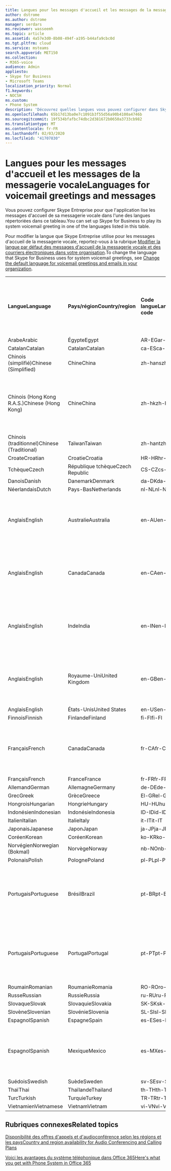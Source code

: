 ```yaml
---
title: Langues pour les messages d'accueil et les messages de la messagerie vocale
author: dstrome
ms.author: dstrome
manager: serdars
ms.reviewer: wasseemh
ms.topic: article
ms.assetid: 4a57e3d0-8b08-494f-a195-b44afa9cbc0d
ms.tgt.pltfrm: cloud
ms.service: msteams
search.appverid: MET150
ms.collection:
- M365-voice
audience: Admin
appliesto:
- Skype for Business
- Microsoft Teams
localization_priority: Normal
f1.keywords:
- NOCSH
ms.custom:
- Phone System
description: 'Découvrez quelles langues vous pouvez configurer dans Skype Entreprise pour les messages système par défaut. '
ms.openlocfilehash: 65b17d13ba0e7c1091b3f55d56a90b4100a4746b
ms.sourcegitcommit: 19f534bfafbc74dbc2d381672b0650a3733cb982
ms.translationtype: MT
ms.contentlocale: fr-FR
ms.lasthandoff: 02/03/2020
ms.locfileid: "41707830"
---
```

# <a name="languages-for-voicemail-greetings-and-messages"></a><span data-ttu-id="d0628-103">Langues pour les messages d'accueil et les messages de la messagerie vocale</span><span class="sxs-lookup"><span data-stu-id="d0628-103">Languages for voicemail greetings and messages</span></span>

<span data-ttu-id="d0628-104">Vous pouvez configurer Skype Entreprise pour que l'application lise les messages d'accueil de sa messagerie vocale dans l'une des langues répertoriées dans ce tableau.</span><span class="sxs-lookup"><span data-stu-id="d0628-104">You can set up Skype for Business to play its system voicemail greeting in one of the languages listed in this table.</span></span>
  
<span data-ttu-id="d0628-105">Pour modifier la langue que Skype Entreprise utilise pour les messages d'accueil de la messagerie vocale, reportez-vous à la rubrique [Modifier la langue par défaut des messages d'accueil de la messagerie vocale et des courriers électroniques dans votre organisation](change-the-default-language-for-greetings-and-emails.md).</span><span class="sxs-lookup"><span data-stu-id="d0628-105">To change the language that Skype for Business uses for system voicemail greetings, see [Change the default language for voicemail greetings and emails in your organization](change-the-default-language-for-greetings-and-emails.md).</span></span>
  
|||||||
|:-----|:-----|:-----|:-----|:-----|:-----|
|<span data-ttu-id="d0628-106">**Langue**</span><span class="sxs-lookup"><span data-stu-id="d0628-106">**Language**</span></span> <br/> |<span data-ttu-id="d0628-107">**Pays/région**</span><span class="sxs-lookup"><span data-stu-id="d0628-107">**Country/region**</span></span> <br/> |<span data-ttu-id="d0628-108">**Code langue**</span><span class="sxs-lookup"><span data-stu-id="d0628-108">**Language code**</span></span> <br/> |<span data-ttu-id="d0628-109">**Disponible pour qu'un utilisateur la voie dans un courrier électronique ?**</span><span class="sxs-lookup"><span data-stu-id="d0628-109">**Available for a user to see it in email?**</span></span> <br/> |<span data-ttu-id="d0628-110">**Disponible lorsque l'utilisateur appelle ?**</span><span class="sxs-lookup"><span data-stu-id="d0628-110">**Available when the user calls in?**</span></span> <br/> |<span data-ttu-id="d0628-111">**Transcription disponible ?**</span><span class="sxs-lookup"><span data-stu-id="d0628-111">**Transcription available?**</span></span> <br/> |
|<span data-ttu-id="d0628-112">Arabe</span><span class="sxs-lookup"><span data-stu-id="d0628-112">Arabic</span></span> <br/> |<span data-ttu-id="d0628-113">Égypte</span><span class="sxs-lookup"><span data-stu-id="d0628-113">Egypt</span></span>  <br/> |<span data-ttu-id="d0628-114">AR-EG</span><span class="sxs-lookup"><span data-stu-id="d0628-114">ar-EG</span></span>  <br/> |<span data-ttu-id="d0628-115">Oui</span><span class="sxs-lookup"><span data-stu-id="d0628-115">Yes</span></span>  <br/> |<span data-ttu-id="d0628-116">Oui</span><span class="sxs-lookup"><span data-stu-id="d0628-116">Yes</span></span>  <br/> |<span data-ttu-id="d0628-117">Non</span><span class="sxs-lookup"><span data-stu-id="d0628-117">No</span></span>  <br/> |
|<span data-ttu-id="d0628-118">Catalan</span><span class="sxs-lookup"><span data-stu-id="d0628-118">Catalan</span></span>  <br/> |<span data-ttu-id="d0628-119">Catalan</span><span class="sxs-lookup"><span data-stu-id="d0628-119">Catalan</span></span>  <br/> |<span data-ttu-id="d0628-120">ca-ES</span><span class="sxs-lookup"><span data-stu-id="d0628-120">ca-ES</span></span>  <br/> |<span data-ttu-id="d0628-121">Oui</span><span class="sxs-lookup"><span data-stu-id="d0628-121">Yes</span></span>  <br/> |<span data-ttu-id="d0628-122">Oui</span><span class="sxs-lookup"><span data-stu-id="d0628-122">Yes</span></span>  <br/> |<span data-ttu-id="d0628-123">Non</span><span class="sxs-lookup"><span data-stu-id="d0628-123">No</span></span>  <br/> |
|<span data-ttu-id="d0628-124">Chinois (simplifié)</span><span class="sxs-lookup"><span data-stu-id="d0628-124">Chinese (Simplified)</span></span>  <br/> |<span data-ttu-id="d0628-125">Chine</span><span class="sxs-lookup"><span data-stu-id="d0628-125">China</span></span>  <br/> |<span data-ttu-id="d0628-126">zh-hans</span><span class="sxs-lookup"><span data-stu-id="d0628-126">zh-hans</span></span>  <br/> |<span data-ttu-id="d0628-127">Oui </span><span class="sxs-lookup"><span data-stu-id="d0628-127">Yes</span></span>  <br/> |<span data-ttu-id="d0628-128">Oui</span><span class="sxs-lookup"><span data-stu-id="d0628-128">Yes</span></span>  <br/> |<span data-ttu-id="d0628-129">Oui</span><span class="sxs-lookup"><span data-stu-id="d0628-129">Yes</span></span>  <br/> |
|<span data-ttu-id="d0628-130">Chinois (Hong Kong R.A.S.)</span><span class="sxs-lookup"><span data-stu-id="d0628-130">Chinese (Hong Kong)</span></span>  <br/> |<span data-ttu-id="d0628-131">Chine</span><span class="sxs-lookup"><span data-stu-id="d0628-131">China</span></span>  <br/> |<span data-ttu-id="d0628-132">zh-hk</span><span class="sxs-lookup"><span data-stu-id="d0628-132">zh-hk</span></span>  <br/> |<span data-ttu-id="d0628-133">Oui, mais le chinois (traditionnel) (zh-hant) est utilisé.</span><span class="sxs-lookup"><span data-stu-id="d0628-133">Yes, but Chinese (Traditional) (zh-hant) is used.</span></span>  <br/> | <span data-ttu-id="d0628-134">Oui</span><span class="sxs-lookup"><span data-stu-id="d0628-134">Yes</span></span> <br/> |<span data-ttu-id="d0628-135">Oui, mais le chinois (traditionnel) (zh-hant) est utilisé.</span><span class="sxs-lookup"><span data-stu-id="d0628-135">Yes, but Chinese (Traditional) (zh-hant) is used.</span></span>  <br/> |
|<span data-ttu-id="d0628-136">Chinois (traditionnel)</span><span class="sxs-lookup"><span data-stu-id="d0628-136">Chinese (Traditional)</span></span>  <br/> |<span data-ttu-id="d0628-137">Taïwan</span><span class="sxs-lookup"><span data-stu-id="d0628-137">Taiwan</span></span>  <br/> |<span data-ttu-id="d0628-138">zh-hant</span><span class="sxs-lookup"><span data-stu-id="d0628-138">zh-hant</span></span>  <br/> |<span data-ttu-id="d0628-139">Oui</span><span class="sxs-lookup"><span data-stu-id="d0628-139">Yes</span></span>  <br/> |<span data-ttu-id="d0628-140">Oui</span><span class="sxs-lookup"><span data-stu-id="d0628-140">Yes</span></span>  <br/> |<span data-ttu-id="d0628-141">Non</span><span class="sxs-lookup"><span data-stu-id="d0628-141">No</span></span>  <br/> |
|<span data-ttu-id="d0628-142">Croate</span><span class="sxs-lookup"><span data-stu-id="d0628-142">Croatian</span></span><br/> |<span data-ttu-id="d0628-143">Croatie</span><span class="sxs-lookup"><span data-stu-id="d0628-143">Croatia</span></span>  <br/> |<span data-ttu-id="d0628-144">HR-HR</span><span class="sxs-lookup"><span data-stu-id="d0628-144">hr-HR</span></span>  <br/> |<span data-ttu-id="d0628-145">Oui</span><span class="sxs-lookup"><span data-stu-id="d0628-145">Yes</span></span>  <br/> |<span data-ttu-id="d0628-146">Oui</span><span class="sxs-lookup"><span data-stu-id="d0628-146">Yes</span></span>  <br/> |<span data-ttu-id="d0628-147">Non</span><span class="sxs-lookup"><span data-stu-id="d0628-147">No</span></span>  <br/> |
|<span data-ttu-id="d0628-148">Tchèque</span><span class="sxs-lookup"><span data-stu-id="d0628-148">Czech</span></span> <br/> |<span data-ttu-id="d0628-149">République tchèque</span><span class="sxs-lookup"><span data-stu-id="d0628-149">Czech Republic</span></span>  <br/> |<span data-ttu-id="d0628-150">CS-CZ</span><span class="sxs-lookup"><span data-stu-id="d0628-150">cs-CZ</span></span>  <br/> |<span data-ttu-id="d0628-151">Oui </span><span class="sxs-lookup"><span data-stu-id="d0628-151">Yes</span></span>  <br/> |<span data-ttu-id="d0628-152">Oui</span><span class="sxs-lookup"><span data-stu-id="d0628-152">Yes</span></span>  <br/> |<span data-ttu-id="d0628-153">Non</span><span class="sxs-lookup"><span data-stu-id="d0628-153">No</span></span>  <br/> |
|<span data-ttu-id="d0628-154">Danois</span><span class="sxs-lookup"><span data-stu-id="d0628-154">Danish</span></span>  <br/> |<span data-ttu-id="d0628-155">Danemark</span><span class="sxs-lookup"><span data-stu-id="d0628-155">Denmark</span></span>  <br/> |<span data-ttu-id="d0628-156">da-DK</span><span class="sxs-lookup"><span data-stu-id="d0628-156">da-DK</span></span>  <br/> |<span data-ttu-id="d0628-157">Oui </span><span class="sxs-lookup"><span data-stu-id="d0628-157">Yes</span></span>  <br/> |<span data-ttu-id="d0628-158">Oui</span><span class="sxs-lookup"><span data-stu-id="d0628-158">Yes</span></span>  <br/> |<span data-ttu-id="d0628-159">Non</span><span class="sxs-lookup"><span data-stu-id="d0628-159">No</span></span>  <br/> |
|<span data-ttu-id="d0628-160">Néerlandais</span><span class="sxs-lookup"><span data-stu-id="d0628-160">Dutch</span></span>  <br/> |<span data-ttu-id="d0628-161">Pays-Bas</span><span class="sxs-lookup"><span data-stu-id="d0628-161">Netherlands</span></span>  <br/> |<span data-ttu-id="d0628-162">nl-NL</span><span class="sxs-lookup"><span data-stu-id="d0628-162">nl-NL</span></span>  <br/> |<span data-ttu-id="d0628-163">Oui </span><span class="sxs-lookup"><span data-stu-id="d0628-163">Yes</span></span>  <br/> |<span data-ttu-id="d0628-164">Oui</span><span class="sxs-lookup"><span data-stu-id="d0628-164">Yes</span></span>  <br/> |<span data-ttu-id="d0628-165">Non</span><span class="sxs-lookup"><span data-stu-id="d0628-165">No</span></span>  <br/> |
|<span data-ttu-id="d0628-166">Anglais</span><span class="sxs-lookup"><span data-stu-id="d0628-166">English</span></span>  <br/> |<span data-ttu-id="d0628-167">Australie</span><span class="sxs-lookup"><span data-stu-id="d0628-167">Australia</span></span>  <br/> |<span data-ttu-id="d0628-168">en-AU</span><span class="sxs-lookup"><span data-stu-id="d0628-168">en-AU</span></span>  <br/> |<span data-ttu-id="d0628-169">Oui, mais l'anglais des États-Unis (en-US) est utilisé.</span><span class="sxs-lookup"><span data-stu-id="d0628-169">Yes, but US English (en-US) is used.</span></span>  <br/> |<span data-ttu-id="d0628-170">Oui</span><span class="sxs-lookup"><span data-stu-id="d0628-170">Yes</span></span>  <br/> |<span data-ttu-id="d0628-171">Oui, mais l'anglais des États-Unis (en-US) est utilisé.</span><span class="sxs-lookup"><span data-stu-id="d0628-171">Yes, but US English (en-US) is used.</span></span>  <br/> |
|<span data-ttu-id="d0628-172">Anglais</span><span class="sxs-lookup"><span data-stu-id="d0628-172">English</span></span>  <br/> |<span data-ttu-id="d0628-173">Canada</span><span class="sxs-lookup"><span data-stu-id="d0628-173">Canada</span></span>  <br/> |<span data-ttu-id="d0628-174">en-CA</span><span class="sxs-lookup"><span data-stu-id="d0628-174">en-CA</span></span>  <br/> |<span data-ttu-id="d0628-175">Oui, mais l'anglais des États-Unis (en-US) est utilisé.</span><span class="sxs-lookup"><span data-stu-id="d0628-175">Yes, but US English (en-US) is used.</span></span>  <br/> |<span data-ttu-id="d0628-176">Oui</span><span class="sxs-lookup"><span data-stu-id="d0628-176">Yes</span></span>  <br/> |<span data-ttu-id="d0628-177">Oui, mais l'anglais des États-Unis (en-US) est utilisé.</span><span class="sxs-lookup"><span data-stu-id="d0628-177">Yes, but US English (en-US) is used.</span></span>  <br/> |
|<span data-ttu-id="d0628-178">Anglais</span><span class="sxs-lookup"><span data-stu-id="d0628-178">English</span></span>  <br/> |<span data-ttu-id="d0628-179">Inde</span><span class="sxs-lookup"><span data-stu-id="d0628-179">India</span></span>  <br/> |<span data-ttu-id="d0628-180">en-IN</span><span class="sxs-lookup"><span data-stu-id="d0628-180">en-IN</span></span>  <br/> |<span data-ttu-id="d0628-181">Oui, mais l'anglais des États-Unis (en-US) est utilisé.</span><span class="sxs-lookup"><span data-stu-id="d0628-181">Yes, but US English (en-US) is used.</span></span>  <br/> |<span data-ttu-id="d0628-182">Oui</span><span class="sxs-lookup"><span data-stu-id="d0628-182">Yes</span></span>  <br/> |<span data-ttu-id="d0628-183">Oui, mais l'anglais des États-Unis (en-US) est utilisé.</span><span class="sxs-lookup"><span data-stu-id="d0628-183">Yes, but US English (en-US) is used.</span></span>  <br/> |
|<span data-ttu-id="d0628-184">Anglais</span><span class="sxs-lookup"><span data-stu-id="d0628-184">English</span></span>  <br/> |<span data-ttu-id="d0628-185">Royaume-Uni</span><span class="sxs-lookup"><span data-stu-id="d0628-185">United Kingdom</span></span>  <br/> |<span data-ttu-id="d0628-186">en-GB</span><span class="sxs-lookup"><span data-stu-id="d0628-186">en-GB</span></span>  <br/> |<span data-ttu-id="d0628-187">Oui, mais l'anglais des États-Unis (en-US) est utilisé.</span><span class="sxs-lookup"><span data-stu-id="d0628-187">Yes, but US English (en-US) is used.</span></span>  <br/> |<span data-ttu-id="d0628-188">Oui</span><span class="sxs-lookup"><span data-stu-id="d0628-188">Yes</span></span>  <br/> |<span data-ttu-id="d0628-189">Oui, mais l'anglais des États-Unis (en-US) est utilisé.</span><span class="sxs-lookup"><span data-stu-id="d0628-189">Yes, but US English (en-US) is used.</span></span>  <br/> |
|<span data-ttu-id="d0628-190">Anglais</span><span class="sxs-lookup"><span data-stu-id="d0628-190">English</span></span>  <br/> |<span data-ttu-id="d0628-191">États-Unis</span><span class="sxs-lookup"><span data-stu-id="d0628-191">United States</span></span>  <br/> |<span data-ttu-id="d0628-192">en-US</span><span class="sxs-lookup"><span data-stu-id="d0628-192">en-US</span></span>  <br/> |<span data-ttu-id="d0628-193">Oui</span><span class="sxs-lookup"><span data-stu-id="d0628-193">Yes</span></span>  <br/> |<span data-ttu-id="d0628-194">Oui</span><span class="sxs-lookup"><span data-stu-id="d0628-194">Yes</span></span>  <br/> |<span data-ttu-id="d0628-195">Oui</span><span class="sxs-lookup"><span data-stu-id="d0628-195">Yes</span></span>  <br/> |
|<span data-ttu-id="d0628-196">Finnois</span><span class="sxs-lookup"><span data-stu-id="d0628-196">Finnish</span></span>  <br/> |<span data-ttu-id="d0628-197">Finlande</span><span class="sxs-lookup"><span data-stu-id="d0628-197">Finland</span></span>  <br/> |<span data-ttu-id="d0628-198">fi-FI</span><span class="sxs-lookup"><span data-stu-id="d0628-198">fi-Fl</span></span>  <br/> |<span data-ttu-id="d0628-199">Oui</span><span class="sxs-lookup"><span data-stu-id="d0628-199">Yes</span></span>  <br/> |<span data-ttu-id="d0628-200">Oui</span><span class="sxs-lookup"><span data-stu-id="d0628-200">Yes</span></span>  <br/> |<span data-ttu-id="d0628-201">Non</span><span class="sxs-lookup"><span data-stu-id="d0628-201">No</span></span>  <br/> |
|<span data-ttu-id="d0628-202">Français</span><span class="sxs-lookup"><span data-stu-id="d0628-202">French</span></span>  <br/> |<span data-ttu-id="d0628-203">Canada</span><span class="sxs-lookup"><span data-stu-id="d0628-203">Canada</span></span>  <br/> |<span data-ttu-id="d0628-204">fr-CA</span><span class="sxs-lookup"><span data-stu-id="d0628-204">fr-CA</span></span>  <br/> |<span data-ttu-id="d0628-205">Mais le français de France (fr-FR) est utilisé.</span><span class="sxs-lookup"><span data-stu-id="d0628-205">Yes, but France French (fr-FR) is used.</span></span>  <br/> |<span data-ttu-id="d0628-206">Oui</span><span class="sxs-lookup"><span data-stu-id="d0628-206">Yes</span></span>  <br/> |<span data-ttu-id="d0628-207">Mais le français de France (fr-FR) est utilisé.</span><span class="sxs-lookup"><span data-stu-id="d0628-207">Yes, but France French (fr-FR) is used.</span></span>  <br/> |
|<span data-ttu-id="d0628-208">Français</span><span class="sxs-lookup"><span data-stu-id="d0628-208">French</span></span>  <br/> |<span data-ttu-id="d0628-209">France</span><span class="sxs-lookup"><span data-stu-id="d0628-209">France</span></span>  <br/> |<span data-ttu-id="d0628-210">fr-FR</span><span class="sxs-lookup"><span data-stu-id="d0628-210">fr-FR</span></span>  <br/> |<span data-ttu-id="d0628-211">Oui</span><span class="sxs-lookup"><span data-stu-id="d0628-211">Yes</span></span>  <br/> |<span data-ttu-id="d0628-212">Oui</span><span class="sxs-lookup"><span data-stu-id="d0628-212">Yes</span></span>  <br/> |<span data-ttu-id="d0628-213">Oui</span><span class="sxs-lookup"><span data-stu-id="d0628-213">Yes</span></span>  <br/> |
|<span data-ttu-id="d0628-214">Allemand</span><span class="sxs-lookup"><span data-stu-id="d0628-214">German</span></span>  <br/> |<span data-ttu-id="d0628-215">Allemagne</span><span class="sxs-lookup"><span data-stu-id="d0628-215">Germany</span></span>  <br/> |<span data-ttu-id="d0628-216">de-DE</span><span class="sxs-lookup"><span data-stu-id="d0628-216">de-DE</span></span>  <br/> |<span data-ttu-id="d0628-217">Oui</span><span class="sxs-lookup"><span data-stu-id="d0628-217">Yes</span></span>  <br/> |<span data-ttu-id="d0628-218">Oui</span><span class="sxs-lookup"><span data-stu-id="d0628-218">Yes</span></span>  <br/> |<span data-ttu-id="d0628-219">Oui</span><span class="sxs-lookup"><span data-stu-id="d0628-219">Yes</span></span>  <br/> |
|<span data-ttu-id="d0628-220">Grec</span><span class="sxs-lookup"><span data-stu-id="d0628-220">Greek</span></span> <br/> |<span data-ttu-id="d0628-221">Grèce</span><span class="sxs-lookup"><span data-stu-id="d0628-221">Greece</span></span>  <br/> |<span data-ttu-id="d0628-222">El-GR</span><span class="sxs-lookup"><span data-stu-id="d0628-222">el-GR</span></span>  <br/> |<span data-ttu-id="d0628-223">Oui</span><span class="sxs-lookup"><span data-stu-id="d0628-223">Yes</span></span>  <br/> |<span data-ttu-id="d0628-224">Oui</span><span class="sxs-lookup"><span data-stu-id="d0628-224">Yes</span></span>  <br/> |<span data-ttu-id="d0628-225">Non</span><span class="sxs-lookup"><span data-stu-id="d0628-225">No</span></span>  <br/> |
|<span data-ttu-id="d0628-226">Hongrois</span><span class="sxs-lookup"><span data-stu-id="d0628-226">Hungarian</span></span> <br/> |<span data-ttu-id="d0628-227">Hongrie</span><span class="sxs-lookup"><span data-stu-id="d0628-227">Hungary</span></span>  <br/> |<span data-ttu-id="d0628-228">HU-HU</span><span class="sxs-lookup"><span data-stu-id="d0628-228">hu-HU</span></span>  <br/> |<span data-ttu-id="d0628-229">Oui</span><span class="sxs-lookup"><span data-stu-id="d0628-229">Yes</span></span>  <br/> |<span data-ttu-id="d0628-230">Oui</span><span class="sxs-lookup"><span data-stu-id="d0628-230">Yes</span></span>  <br/> |<span data-ttu-id="d0628-231">Non</span><span class="sxs-lookup"><span data-stu-id="d0628-231">No</span></span>  <br/> |
|<span data-ttu-id="d0628-232">Indonésien</span><span class="sxs-lookup"><span data-stu-id="d0628-232">Indonesian</span></span> <br/> |<span data-ttu-id="d0628-233">Indonésie</span><span class="sxs-lookup"><span data-stu-id="d0628-233">Indonesia</span></span>  <br/> |<span data-ttu-id="d0628-234">ID-ID</span><span class="sxs-lookup"><span data-stu-id="d0628-234">id-ID</span></span>  <br/> |<span data-ttu-id="d0628-235">Oui </span><span class="sxs-lookup"><span data-stu-id="d0628-235">Yes</span></span>  <br/> |<span data-ttu-id="d0628-236">Oui</span><span class="sxs-lookup"><span data-stu-id="d0628-236">Yes</span></span>  <br/> |<span data-ttu-id="d0628-237">Non</span><span class="sxs-lookup"><span data-stu-id="d0628-237">No</span></span>  <br/> |
|<span data-ttu-id="d0628-238">Italien</span><span class="sxs-lookup"><span data-stu-id="d0628-238">Italian</span></span>  <br/> |<span data-ttu-id="d0628-239">Italie</span><span class="sxs-lookup"><span data-stu-id="d0628-239">Italy</span></span>  <br/> |<span data-ttu-id="d0628-240">it-IT</span><span class="sxs-lookup"><span data-stu-id="d0628-240">it-IT</span></span>  <br/> |<span data-ttu-id="d0628-241">Oui</span><span class="sxs-lookup"><span data-stu-id="d0628-241">Yes</span></span>  <br/> |<span data-ttu-id="d0628-242">Oui</span><span class="sxs-lookup"><span data-stu-id="d0628-242">Yes</span></span>  <br/> |<span data-ttu-id="d0628-243">Oui</span><span class="sxs-lookup"><span data-stu-id="d0628-243">Yes</span></span>  <br/> |
|<span data-ttu-id="d0628-244">Japonais</span><span class="sxs-lookup"><span data-stu-id="d0628-244">Japanese</span></span>  <br/> |<span data-ttu-id="d0628-245">Japon</span><span class="sxs-lookup"><span data-stu-id="d0628-245">Japan</span></span>  <br/> |<span data-ttu-id="d0628-246">ja-JP</span><span class="sxs-lookup"><span data-stu-id="d0628-246">ja-JP</span></span>  <br/> |<span data-ttu-id="d0628-247">Oui</span><span class="sxs-lookup"><span data-stu-id="d0628-247">Yes</span></span>  <br/> |<span data-ttu-id="d0628-248">Oui</span><span class="sxs-lookup"><span data-stu-id="d0628-248">Yes</span></span>  <br/> |<span data-ttu-id="d0628-249">Oui</span><span class="sxs-lookup"><span data-stu-id="d0628-249">Yes</span></span>  <br/> |
|<span data-ttu-id="d0628-250">Coréen</span><span class="sxs-lookup"><span data-stu-id="d0628-250">Korean</span></span>  <br/> |<span data-ttu-id="d0628-251">Coréen</span><span class="sxs-lookup"><span data-stu-id="d0628-251">Korean</span></span>  <br/> |<span data-ttu-id="d0628-252">ko-KR</span><span class="sxs-lookup"><span data-stu-id="d0628-252">ko-KR</span></span>  <br/> |<span data-ttu-id="d0628-253">Oui</span><span class="sxs-lookup"><span data-stu-id="d0628-253">Yes</span></span>  <br/> |<span data-ttu-id="d0628-254">Oui</span><span class="sxs-lookup"><span data-stu-id="d0628-254">Yes</span></span>  <br/> |<span data-ttu-id="d0628-255">Non</span><span class="sxs-lookup"><span data-stu-id="d0628-255">No</span></span>  <br/> |
|<span data-ttu-id="d0628-256">Norvégien</span><span class="sxs-lookup"><span data-stu-id="d0628-256">Norwegian (Bokmal)</span></span>  <br/> |<span data-ttu-id="d0628-257">Norvège</span><span class="sxs-lookup"><span data-stu-id="d0628-257">Norway</span></span>  <br/> |<span data-ttu-id="d0628-258">nb-NO</span><span class="sxs-lookup"><span data-stu-id="d0628-258">nb-NO</span></span>  <br/> |<span data-ttu-id="d0628-259">Oui</span><span class="sxs-lookup"><span data-stu-id="d0628-259">Yes</span></span>  <br/> |<span data-ttu-id="d0628-260">Non</span><span class="sxs-lookup"><span data-stu-id="d0628-260">No</span></span>  <br/> |<span data-ttu-id="d0628-261">Non</span><span class="sxs-lookup"><span data-stu-id="d0628-261">No</span></span>  <br/> |
|<span data-ttu-id="d0628-262">Polonais</span><span class="sxs-lookup"><span data-stu-id="d0628-262">Polish</span></span>  <br/> |<span data-ttu-id="d0628-263">Pologne</span><span class="sxs-lookup"><span data-stu-id="d0628-263">Poland</span></span>  <br/> |<span data-ttu-id="d0628-264">pl-PL</span><span class="sxs-lookup"><span data-stu-id="d0628-264">pl-PL</span></span>  <br/> |<span data-ttu-id="d0628-265">Oui</span><span class="sxs-lookup"><span data-stu-id="d0628-265">Yes</span></span>  <br/> | <span data-ttu-id="d0628-266">Oui</span><span class="sxs-lookup"><span data-stu-id="d0628-266">Yes</span></span> <br/> |<span data-ttu-id="d0628-267">Non</span><span class="sxs-lookup"><span data-stu-id="d0628-267">No</span></span>  <br/> |
|<span data-ttu-id="d0628-268">Portugais</span><span class="sxs-lookup"><span data-stu-id="d0628-268">Portuguese</span></span>  <br/> |<span data-ttu-id="d0628-269">Brésil</span><span class="sxs-lookup"><span data-stu-id="d0628-269">Brazil</span></span>  <br/> |<span data-ttu-id="d0628-270">pt-BR</span><span class="sxs-lookup"><span data-stu-id="d0628-270">pt-BR</span></span>  <br/> |<span data-ttu-id="d0628-271">Oui, mais le portugais du Portugal (pt-PT) est utilisé.</span><span class="sxs-lookup"><span data-stu-id="d0628-271">Yes, but Portugal Portuguese (pt-PT) is used.</span></span>  <br/> |<span data-ttu-id="d0628-272">Oui </span><span class="sxs-lookup"><span data-stu-id="d0628-272">Yes</span></span>  <br/> |<span data-ttu-id="d0628-273">Oui</span><span class="sxs-lookup"><span data-stu-id="d0628-273">Yes</span></span>  <br/> |
|<span data-ttu-id="d0628-274">Portugais</span><span class="sxs-lookup"><span data-stu-id="d0628-274">Portuguese</span></span>  <br/> |<span data-ttu-id="d0628-275">Portugal</span><span class="sxs-lookup"><span data-stu-id="d0628-275">Portugal</span></span>  <br/> |<span data-ttu-id="d0628-276">pt-PT</span><span class="sxs-lookup"><span data-stu-id="d0628-276">pt-PT</span></span>  <br/> |<span data-ttu-id="d0628-277">Oui </span><span class="sxs-lookup"><span data-stu-id="d0628-277">Yes</span></span>  <br/> |<span data-ttu-id="d0628-278">Oui</span><span class="sxs-lookup"><span data-stu-id="d0628-278">Yes</span></span>  <br/> |<span data-ttu-id="d0628-279">Oui, mais le portugais du Brésil (pt-BR) est utilisé.</span><span class="sxs-lookup"><span data-stu-id="d0628-279">Yes, but Brazil Portuguese (pt-BR) is used.</span></span>  <br/> |
|<span data-ttu-id="d0628-280">Roumain</span><span class="sxs-lookup"><span data-stu-id="d0628-280">Romanian</span></span><br/> |<span data-ttu-id="d0628-281">Roumanie</span><span class="sxs-lookup"><span data-stu-id="d0628-281">Romania</span></span>  <br/> |<span data-ttu-id="d0628-282">RO-RO</span><span class="sxs-lookup"><span data-stu-id="d0628-282">ro-RO</span></span>  <br/> |<span data-ttu-id="d0628-283">Oui </span><span class="sxs-lookup"><span data-stu-id="d0628-283">Yes</span></span>  <br/> |<span data-ttu-id="d0628-284">Oui</span><span class="sxs-lookup"><span data-stu-id="d0628-284">Yes</span></span>  <br/> |<span data-ttu-id="d0628-285">Non</span><span class="sxs-lookup"><span data-stu-id="d0628-285">No</span></span>  <br/> |
|<span data-ttu-id="d0628-286">Russe</span><span class="sxs-lookup"><span data-stu-id="d0628-286">Russian</span></span>  <br/> |<span data-ttu-id="d0628-287">Russie</span><span class="sxs-lookup"><span data-stu-id="d0628-287">Russia</span></span>  <br/> |<span data-ttu-id="d0628-288">ru-RU</span><span class="sxs-lookup"><span data-stu-id="d0628-288">ru-RU</span></span>  <br/> |<span data-ttu-id="d0628-289">Oui </span><span class="sxs-lookup"><span data-stu-id="d0628-289">Yes</span></span>  <br/> |<span data-ttu-id="d0628-290">Oui</span><span class="sxs-lookup"><span data-stu-id="d0628-290">Yes</span></span>  <br/> |<span data-ttu-id="d0628-291">Non</span><span class="sxs-lookup"><span data-stu-id="d0628-291">No</span></span>  <br/> |
|<span data-ttu-id="d0628-292">Slovaque</span><span class="sxs-lookup"><span data-stu-id="d0628-292">Slovak</span></span> <br/> |<span data-ttu-id="d0628-293">Slovaquie</span><span class="sxs-lookup"><span data-stu-id="d0628-293">Slovakia</span></span>  <br/> |<span data-ttu-id="d0628-294">SK-SK</span><span class="sxs-lookup"><span data-stu-id="d0628-294">sk-SK</span></span>  <br/> |<span data-ttu-id="d0628-295">Oui </span><span class="sxs-lookup"><span data-stu-id="d0628-295">Yes</span></span>  <br/> |<span data-ttu-id="d0628-296">Oui</span><span class="sxs-lookup"><span data-stu-id="d0628-296">Yes</span></span>  <br/> |<span data-ttu-id="d0628-297">Non</span><span class="sxs-lookup"><span data-stu-id="d0628-297">No</span></span>  <br/> |
|<span data-ttu-id="d0628-298">Slovène</span><span class="sxs-lookup"><span data-stu-id="d0628-298">Slovenian</span></span> <br/> |<span data-ttu-id="d0628-299">Slovénie</span><span class="sxs-lookup"><span data-stu-id="d0628-299">Slovenia</span></span>  <br/> |<span data-ttu-id="d0628-300">SL-SI</span><span class="sxs-lookup"><span data-stu-id="d0628-300">sl-SI</span></span>  <br/> |<span data-ttu-id="d0628-301">Oui </span><span class="sxs-lookup"><span data-stu-id="d0628-301">Yes</span></span>  <br/> |<span data-ttu-id="d0628-302">Oui</span><span class="sxs-lookup"><span data-stu-id="d0628-302">Yes</span></span>  <br/> |<span data-ttu-id="d0628-303">Non</span><span class="sxs-lookup"><span data-stu-id="d0628-303">No</span></span>  <br/> |
|<span data-ttu-id="d0628-304">Espagnol</span><span class="sxs-lookup"><span data-stu-id="d0628-304">Spanish</span></span>  <br/> |<span data-ttu-id="d0628-305">Espagne</span><span class="sxs-lookup"><span data-stu-id="d0628-305">Spain</span></span>  <br/> |<span data-ttu-id="d0628-306">es-ES</span><span class="sxs-lookup"><span data-stu-id="d0628-306">es-ES</span></span>  <br/> |<span data-ttu-id="d0628-307">Oui </span><span class="sxs-lookup"><span data-stu-id="d0628-307">Yes</span></span>  <br/> |<span data-ttu-id="d0628-308">Oui </span><span class="sxs-lookup"><span data-stu-id="d0628-308">Yes</span></span>  <br/> |<span data-ttu-id="d0628-309">Oui</span><span class="sxs-lookup"><span data-stu-id="d0628-309">Yes</span></span>  <br/> |
|<span data-ttu-id="d0628-310">Espagnol</span><span class="sxs-lookup"><span data-stu-id="d0628-310">Spanish</span></span>  <br/> |<span data-ttu-id="d0628-311">Mexique</span><span class="sxs-lookup"><span data-stu-id="d0628-311">Mexico</span></span>  <br/> |<span data-ttu-id="d0628-312">es-MX</span><span class="sxs-lookup"><span data-stu-id="d0628-312">es-MX</span></span>  <br/> |<span data-ttu-id="d0628-313">Oui, mais l'espagnol d'Espagne (es-ES) est utilisé.</span><span class="sxs-lookup"><span data-stu-id="d0628-313">Yes, but Spain Spanish (es-ES) is used.</span></span>  <br/> |<span data-ttu-id="d0628-314">Oui</span><span class="sxs-lookup"><span data-stu-id="d0628-314">Yes</span></span>  <br/> |<span data-ttu-id="d0628-315">Oui, mais l'espagnol d'Espagne (es-ES) est utilisé.</span><span class="sxs-lookup"><span data-stu-id="d0628-315">Yes, but Spain Spanish (es-ES) is used.</span></span>  <br/> |
|<span data-ttu-id="d0628-316">Suédois</span><span class="sxs-lookup"><span data-stu-id="d0628-316">Swedish</span></span>  <br/> |<span data-ttu-id="d0628-317">Suède</span><span class="sxs-lookup"><span data-stu-id="d0628-317">Sweden</span></span>  <br/> |<span data-ttu-id="d0628-318">sv-SE</span><span class="sxs-lookup"><span data-stu-id="d0628-318">sv-SE</span></span>  <br/> |<span data-ttu-id="d0628-319">Oui</span><span class="sxs-lookup"><span data-stu-id="d0628-319">Yes</span></span>  <br/> |<span data-ttu-id="d0628-320">Oui</span><span class="sxs-lookup"><span data-stu-id="d0628-320">Yes</span></span>  <br/> |<span data-ttu-id="d0628-321">Non</span><span class="sxs-lookup"><span data-stu-id="d0628-321">No</span></span>  <br/> |
|<span data-ttu-id="d0628-322">Thaï</span><span class="sxs-lookup"><span data-stu-id="d0628-322">Thai</span></span> <br/> |<span data-ttu-id="d0628-323">Thaïlande</span><span class="sxs-lookup"><span data-stu-id="d0628-323">Thailand</span></span>  <br/> |<span data-ttu-id="d0628-324">th-TH</span><span class="sxs-lookup"><span data-stu-id="d0628-324">th-TH</span></span>  <br/> |<span data-ttu-id="d0628-325">Oui </span><span class="sxs-lookup"><span data-stu-id="d0628-325">Yes</span></span>  <br/> |<span data-ttu-id="d0628-326">Oui</span><span class="sxs-lookup"><span data-stu-id="d0628-326">Yes</span></span>  <br/> |<span data-ttu-id="d0628-327">Non</span><span class="sxs-lookup"><span data-stu-id="d0628-327">No</span></span>  <br/> |
|<span data-ttu-id="d0628-328">Turc</span><span class="sxs-lookup"><span data-stu-id="d0628-328">Turkish</span></span>  <br/> |<span data-ttu-id="d0628-329">Turquie</span><span class="sxs-lookup"><span data-stu-id="d0628-329">Turkey</span></span>  <br/> |<span data-ttu-id="d0628-330">TR-TR</span><span class="sxs-lookup"><span data-stu-id="d0628-330">tr-TR</span></span>  <br/> |<span data-ttu-id="d0628-331">Oui </span><span class="sxs-lookup"><span data-stu-id="d0628-331">Yes</span></span>  <br/> |<span data-ttu-id="d0628-332">Oui</span><span class="sxs-lookup"><span data-stu-id="d0628-332">Yes</span></span>  <br/> |<span data-ttu-id="d0628-333">Non</span><span class="sxs-lookup"><span data-stu-id="d0628-333">No</span></span>  <br/> |
|<span data-ttu-id="d0628-334">Vietnamien</span><span class="sxs-lookup"><span data-stu-id="d0628-334">Vietnamese</span></span> <br/> |<span data-ttu-id="d0628-335">Vietnam</span><span class="sxs-lookup"><span data-stu-id="d0628-335">Vietnam</span></span>  <br/> |<span data-ttu-id="d0628-336">vi-VN</span><span class="sxs-lookup"><span data-stu-id="d0628-336">vi-VN</span></span>  <br/> |<span data-ttu-id="d0628-337">Oui </span><span class="sxs-lookup"><span data-stu-id="d0628-337">Yes</span></span>  <br/> |<span data-ttu-id="d0628-338">Oui</span><span class="sxs-lookup"><span data-stu-id="d0628-338">Yes</span></span>  <br/> |<span data-ttu-id="d0628-339">Non</span><span class="sxs-lookup"><span data-stu-id="d0628-339">No</span></span>  <br/> |
   
## <a name="related-topics"></a><span data-ttu-id="d0628-340">Rubriques connexes</span><span class="sxs-lookup"><span data-stu-id="d0628-340">Related topics</span></span>
[<span data-ttu-id="d0628-341">Disponibilité des offres d'appels et d'audioconférence selon les régions et les pays</span><span class="sxs-lookup"><span data-stu-id="d0628-341">Country and region availability for Audio Conferencing and Calling Plans</span></span>](country-and-region-availability-for-audio-conferencing-and-calling-plans/country-and-region-availability-for-audio-conferencing-and-calling-plans.md)

[<span data-ttu-id="d0628-342">Voici les avantages du système téléphonique dans Office 365</span><span class="sxs-lookup"><span data-stu-id="d0628-342">Here's what you get with Phone System in Office 365</span></span>](here-s-what-you-get-with-phone-system.md)
  
  
 
